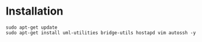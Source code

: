 # Installation
```
sudo apt-get update
sudo apt-get install uml-utilities bridge-utils hostapd vim autossh -y
```
